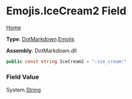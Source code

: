 # Emojis\.IceCream2 Field

[Home](../../../README.md)

**Type**: [DotMarkdown](../../README.md)\.[Emojis](../README.md)

**Assembly**: DotMarkdown\.dll

```csharp
public const string IceCream2 = ":ice_cream:"
```

### Field Value

System\.[String](https://docs.microsoft.com/en-us/dotnet/api/system.string)